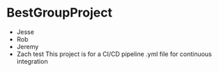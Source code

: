 # BestGroupProject

* Jesse
* Rob
* Jeremy
* Zach
test
This project is for a CI/CD pipeline
.yml file for continuous integration
